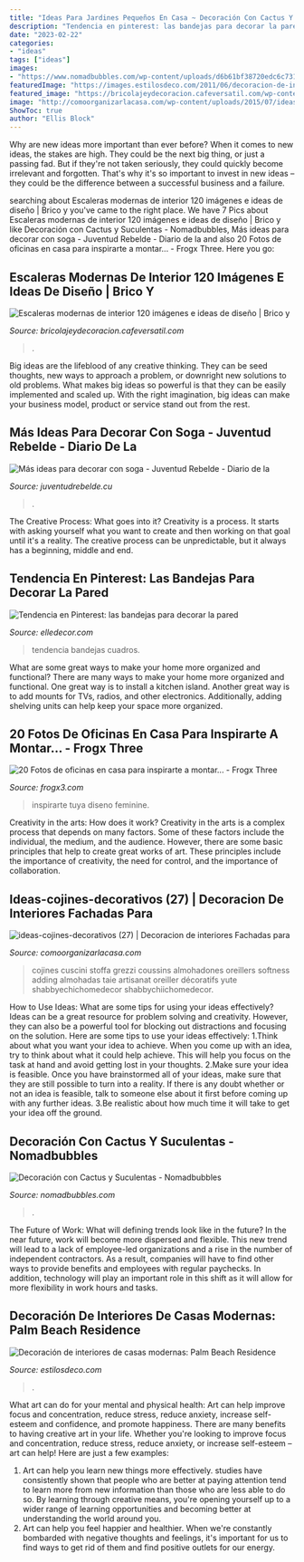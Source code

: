 ```yaml
---
title: "Ideas Para Jardines Pequeños En Casa ~ Decoración Con Cactus Y Suculentas"
description: "Tendencia en pinterest: las bandejas para decorar la pared"
date: "2023-02-22"
categories:
- "ideas"
tags: ["ideas"]
images:
- "https://www.nomadbubbles.com/wp-content/uploads/d6b61bf38720edc6c731a1c10e80c8c2.jpg"
featuredImage: "https://images.estilosdeco.com/2011/06/decoracion-de-interiores-de-casas-modernas-13.jpg"
featured_image: "https://bricolajeydecoracion.cafeversatil.com/wp-content/uploads/2016/11/000-2.jpg"
image: "http://comoorganizarlacasa.com/wp-content/uploads/2015/07/ideas-cojines-decorativos-27.jpg"
ShowToc: true
author: "Ellis Block"
---
```



Why are new ideas more important than ever before?
When it comes to new ideas, the stakes are high. They could be the next big thing, or just a passing fad. But if they're not taken seriously, they could quickly become irrelevant and forgotten. That's why it's so important to invest in new ideas – they could be the difference between a successful business and a failure.

	

		
searching about Escaleras modernas de interior 120 imágenes e ideas de diseño | Brico y you've came to the right place. We have 7 Pics about Escaleras modernas de interior 120 imágenes e ideas de diseño | Brico y like Decoración con Cactus y Suculentas - Nomadbubbles, Más ideas para decorar con soga - Juventud Rebelde - Diario de la and also 20 Fotos de oficinas en casa para inspirarte a montar... - Frogx Three. Here you go:
		
    
## Escaleras Modernas De Interior 120 Imágenes E Ideas De Diseño | Brico Y

<img loading=lazy src="https://bricolajeydecoracion.cafeversatil.com/wp-content/uploads/2016/11/000-2.jpg" onerror="this.onerror=null;this.src='https://tse2.mm.bing.net/th?id=OIP.G4MA7GwR9F0Lfv-fYyXJzQHaLH&amp;pid=15.1';" alt="Escaleras modernas de interior 120 imágenes e ideas de diseño | Brico y">

_Source: bricolajeydecoracion.cafeversatil.com_

>. 

	

Big ideas are the lifeblood of any creative thinking. They can be seed thoughts, new ways to approach a problem, or downright new solutions to old problems. What makes big ideas so powerful is that they can be easily implemented and scaled up. With the right imagination, big ideas can make your business model, product or service stand out from the rest.

    
## Más Ideas Para Decorar Con Soga - Juventud Rebelde - Diario De La

<img loading=lazy src="https://www.juventudrebelde.cu/images/medias/2015/06/48478-fotografia-g.jpg" onerror="this.onerror=null;this.src='https://tse3.mm.bing.net/th?id=OIP.PWwTVMUBElODLeIEqSNAYQHaLH&amp;pid=15.1';" alt="Más ideas para decorar con soga - Juventud Rebelde - Diario de la">

_Source: juventudrebelde.cu_

>. 

	

The Creative Process: What goes into it?
Creativity is a process. It starts with asking yourself what you want to create and then working on that goal until it's a reality. The creative process can be unpredictable, but it always has a beginning, middle and end.

    
## Tendencia En Pinterest: Las Bandejas Para Decorar La Pared

<img loading=lazy src="https://hips.hearstapps.com/hmg-prod.s3.amazonaws.com/images/pinterest-tendencia-decoracion-decorar-con-bandejas-1530964442.jpg?crop=1.00xw:1.00xh;0,0&amp;resize=1200:*" onerror="this.onerror=null;this.src='https://tse1.mm.bing.net/th?id=OIP.kBxYWQWQyILOFJT_xPn7igHaDt&amp;pid=15.1';" alt="Tendencia en Pinterest: las bandejas para decorar la pared">

_Source: elledecor.com_

>tendencia bandejas cuadros. 

	

What are some great ways to make your home more organized and functional?
There are many ways to make your home more organized and functional. One great way is to install a kitchen island. Another great way is to add mounts for TVs, radios, and other electronics. Additionally, adding shelving units can help keep your space more organized.

    
## 20 Fotos De Oficinas En Casa Para Inspirarte A Montar... - Frogx Three

<img loading=lazy src="https://www.frogx3.com/wp-content/uploads/2014/10/fotos-ideas-oficinas-en-casa-18.jpg" onerror="this.onerror=null;this.src='https://tse1.mm.bing.net/th?id=OIP.rcgZAgEozM5ejJwem2jgCAHaKF&amp;pid=15.1';" alt="20 Fotos de oficinas en casa para inspirarte a montar... - Frogx Three">

_Source: frogx3.com_

>inspirarte tuya diseno feminine. 

	

Creativity in the arts: How does it work?
Creativity in the arts is a complex process that depends on many factors. Some of these factors include the individual, the medium, and the audience. However, there are some basic principles that help to create great works of art. These principles include the importance of creativity, the need for control, and the importance of collaboration.

    
## Ideas-cojines-decorativos (27) | Decoracion De Interiores Fachadas Para

<img loading=lazy src="http://comoorganizarlacasa.com/wp-content/uploads/2015/07/ideas-cojines-decorativos-27.jpg" onerror="this.onerror=null;this.src='https://tse1.mm.bing.net/th?id=OIP.aYMJnGQOLJTAuXftYBwJ9QHaJ4&amp;pid=15.1';" alt="ideas-cojines-decorativos (27) | Decoracion de interiores Fachadas para">

_Source: comoorganizarlacasa.com_

>cojines cuscini stoffa grezzi coussins almohadones oreillers softness adding almohadas taie artisanat oreiller décoratifs yute shabbyechichomedecor shabbychiichomedecor. 

	

How to Use Ideas: What are some tips for using your ideas effectively?
Ideas can be a great resource for problem solving and creativity. However, they can also be a powerful tool for blocking out distractions and focusing on the solution. Here are some tips to use your ideas effectively:
1.Think about what you want your idea to achieve. When you come up with an idea, try to think about what it could help achieve. This will help you focus on the task at hand and avoid getting lost in your thoughts.
2.Make sure your idea is feasible. Once you have brainstormed all of your ideas, make sure that they are still possible to turn into a reality. If there is any doubt whether or not an idea is feasible, talk to someone else about it first before coming up with any further ideas.
3.Be realistic about how much time it will take to get your idea off the ground.

    
## Decoración Con Cactus Y Suculentas - Nomadbubbles

<img loading=lazy src="https://www.nomadbubbles.com/wp-content/uploads/d6b61bf38720edc6c731a1c10e80c8c2.jpg" onerror="this.onerror=null;this.src='https://tse4.mm.bing.net/th?id=OIP.bS-VUjibx8OsJo2s7HLk4gHaKj&amp;pid=15.1';" alt="Decoración con Cactus y Suculentas - Nomadbubbles">

_Source: nomadbubbles.com_

>. 

	

The Future of Work: What will defining trends look like in the future?
In the near future, work will become more dispersed and flexible. This new trend will lead to a lack of employee-led organizations and a rise in the number of independent contractors. As a result, companies will have to find other ways to provide benefits and employees with regular paychecks. In addition, technology will play an important role in this shift as it will allow for more flexibility in work hours and tasks.

    
## Decoración De Interiores De Casas Modernas: Palm Beach Residence

<img loading=lazy src="https://images.estilosdeco.com/2011/06/decoracion-de-interiores-de-casas-modernas-13.jpg" onerror="this.onerror=null;this.src='https://tse4.mm.bing.net/th?id=OIP.JUFzqi2FNrZyyJ7W_QWTYwHaKh&amp;pid=15.1';" alt="Decoración de interiores de casas modernas: Palm Beach Residence">

_Source: estilosdeco.com_

>. 

	

What art can do for your mental and physical health: Art can help improve focus and concentration, reduce stress, reduce anxiety, increase self-esteem and confidence, and promote happiness.
There are many benefits to having creative art in your life. Whether you're looking to improve focus and concentration, reduce stress, reduce anxiety, or increase self-esteem – art can help! Here are just a few examples: 
1. Art can help you learn new things more effectively. studies have consistently shown that people who are better at paying attention tend to learn more from new information than those who are less able to do so. By learning through creative means, you're opening yourself up to a wider range of learning opportunities and becoming better at understanding the world around you. 
2. Art can help you feel happier and healthier. When we're constantly bombarded with negative thoughts and feelings, it's important for us to find ways to get rid of them and find positive outlets for our energy.

